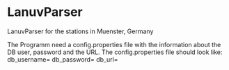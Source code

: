 LanuvParser
===========

LanuvParser for the stations in Muenster, Germany

The Programm need a config.properties file with the information about the DB user, password and the URL.
The config.properties file should look like:
    db_username=<username>
    db_password=<password>
    db_url=<insert url>

